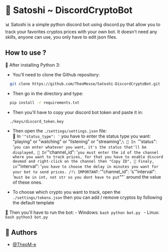 
# 🚀 Satoshi ~ DiscordCryptoBot

📊 Satoshi is a simple python discord bot using discord.py that allow you to track your favorites cryptos prices with your own bot. 
It doesn't need any skills, anyone can use, you only have to edit json files.


## How to use ?
🔹 After installing Python 3:
- You'll need to clone the Github repository:
```bash
  git clone https://github.com/TheoMesse/Satoshi-DiscordCryptoBot.git
```

- Then go in the directory and type:

```bash
  pip install -r requirements.txt
```
- Then you'll have to copy your discord bot token and paste it in:

```
  ./keys/discord_token.key
```
- Then open the `./settings/settings.json` file:\
  🔹 In `'"status_type": '` you have to enter the status type you want: "playing" or "watching" or "listening" or "streaming",`\
  🔹 In `'"status": '` you can enter whatever you want, it's the status that'll be displayed,
  🔹 In `'"channel_id": '` you must enter the id of the channel where you want to track prices, for that you have to enable discord devmod and right-click on the channel then "Copy ID",
  🔹 Finaly, in `'"interval": '` you have to choose the delay in minutes you want for your bot to send prices.
  /!\ IMPORTANT: `'"channel_id": '` & `'"interval": '` must be in int, not str so you dont have to put `""` around the value of these ones.

- To choose which crypto you want to track, open the `./settings/tokens.json` then you can add / remove cryptos by following the default template

🔹 Then you'll have to run the bot:
    - Windows:
    ```bash
    python bot.py
    ```
    - Linux:
    ```bash
    python3 bot.py
    ```
## 👴 Authors

- [@TheoM-e](https://www.github.com/TheoM-e)

